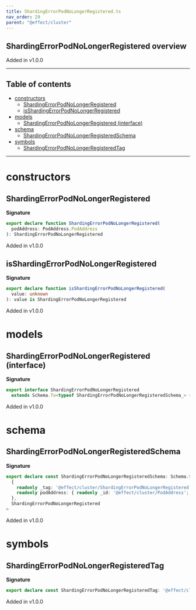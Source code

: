 ```yaml
---
title: ShardingErrorPodNoLongerRegistered.ts
nav_order: 29
parent: "@effect/cluster"
---
```


## ShardingErrorPodNoLongerRegistered overview

Added in v1.0.0

---

<h2 class="text-delta">Table of contents</h2>

- [constructors](#constructors)
  - [ShardingErrorPodNoLongerRegistered](#shardingerrorpodnolongerregistered)
  - [isShardingErrorPodNoLongerRegistered](#isshardingerrorpodnolongerregistered)
- [models](#models)
  - [ShardingErrorPodNoLongerRegistered (interface)](#shardingerrorpodnolongerregistered-interface)
- [schema](#schema)
  - [ShardingErrorPodNoLongerRegisteredSchema](#shardingerrorpodnolongerregisteredschema)
- [symbols](#symbols)
  - [ShardingErrorPodNoLongerRegisteredTag](#shardingerrorpodnolongerregisteredtag)

---

# constructors

## ShardingErrorPodNoLongerRegistered

**Signature**

```ts
export declare function ShardingErrorPodNoLongerRegistered(
  podAddress: PodAddress.PodAddress
): ShardingErrorPodNoLongerRegistered
```

Added in v1.0.0

## isShardingErrorPodNoLongerRegistered

**Signature**

```ts
export declare function isShardingErrorPodNoLongerRegistered(
  value: unknown
): value is ShardingErrorPodNoLongerRegistered
```

Added in v1.0.0

# models

## ShardingErrorPodNoLongerRegistered (interface)

**Signature**

```ts
export interface ShardingErrorPodNoLongerRegistered
  extends Schema.To<typeof ShardingErrorPodNoLongerRegisteredSchema_> {}
```

Added in v1.0.0

# schema

## ShardingErrorPodNoLongerRegisteredSchema

**Signature**

```ts
export declare const ShardingErrorPodNoLongerRegisteredSchema: Schema.Schema<
  {
    readonly _tag: '@effect/cluster/ShardingErrorPodNoLongerRegistered'
    readonly podAddress: { readonly _id: '@effect/cluster/PodAddress'; readonly host: string; readonly port: number }
  },
  ShardingErrorPodNoLongerRegistered
>
```

Added in v1.0.0

# symbols

## ShardingErrorPodNoLongerRegisteredTag

**Signature**

```ts
export declare const ShardingErrorPodNoLongerRegisteredTag: '@effect/cluster/ShardingErrorPodNoLongerRegistered'
```

Added in v1.0.0
